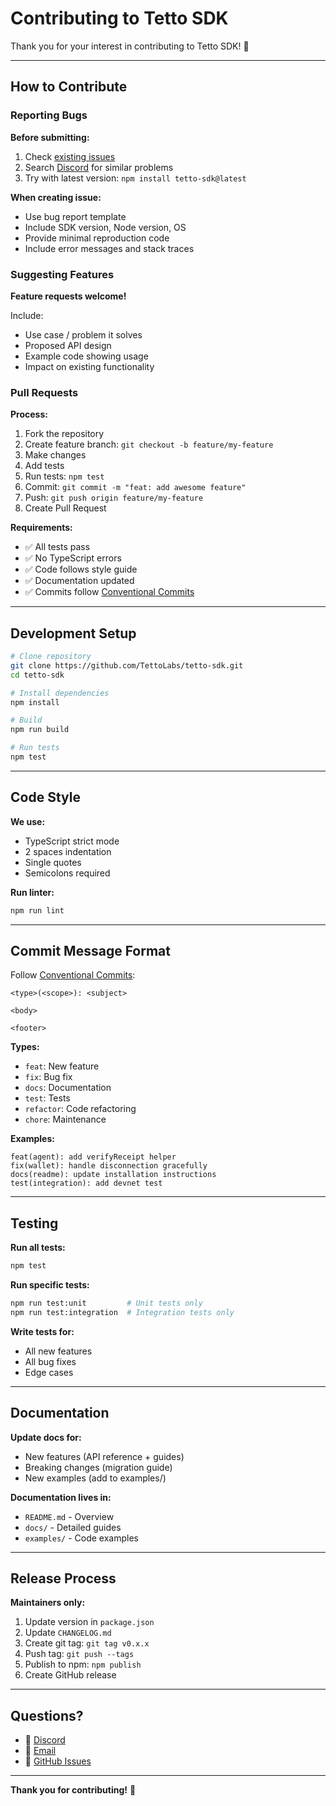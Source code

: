 # Contributing to Tetto SDK

Thank you for your interest in contributing to Tetto SDK! 🎉

---

## How to Contribute

### Reporting Bugs

**Before submitting:**
1. Check [existing issues](https://github.com/TettoLabs/tetto-sdk/issues)
2. Search [Discord](https://discord.gg/tetto) for similar problems
3. Try with latest version: `npm install tetto-sdk@latest`

**When creating issue:**
- Use bug report template
- Include SDK version, Node version, OS
- Provide minimal reproduction code
- Include error messages and stack traces

### Suggesting Features

**Feature requests welcome!**

Include:
- Use case / problem it solves
- Proposed API design
- Example code showing usage
- Impact on existing functionality

### Pull Requests

**Process:**
1. Fork the repository
2. Create feature branch: `git checkout -b feature/my-feature`
3. Make changes
4. Add tests
5. Run tests: `npm test`
6. Commit: `git commit -m "feat: add awesome feature"`
7. Push: `git push origin feature/my-feature`
8. Create Pull Request

**Requirements:**
- ✅ All tests pass
- ✅ No TypeScript errors
- ✅ Code follows style guide
- ✅ Documentation updated
- ✅ Commits follow [Conventional Commits](https://www.conventionalcommits.org/)

---

## Development Setup

```bash
# Clone repository
git clone https://github.com/TettoLabs/tetto-sdk.git
cd tetto-sdk

# Install dependencies
npm install

# Build
npm run build

# Run tests
npm test
```

---

## Code Style

**We use:**
- TypeScript strict mode
- 2 spaces indentation
- Single quotes
- Semicolons required

**Run linter:**
```bash
npm run lint
```

---

## Commit Message Format

Follow [Conventional Commits](https://www.conventionalcommits.org/):

```
<type>(<scope>): <subject>

<body>

<footer>
```

**Types:**
- `feat`: New feature
- `fix`: Bug fix
- `docs`: Documentation
- `test`: Tests
- `refactor`: Code refactoring
- `chore`: Maintenance

**Examples:**
```
feat(agent): add verifyReceipt helper
fix(wallet): handle disconnection gracefully
docs(readme): update installation instructions
test(integration): add devnet test
```

---

## Testing

**Run all tests:**
```bash
npm test
```

**Run specific tests:**
```bash
npm run test:unit         # Unit tests only
npm run test:integration  # Integration tests only
```

**Write tests for:**
- All new features
- All bug fixes
- Edge cases

---

## Documentation

**Update docs for:**
- New features (API reference + guides)
- Breaking changes (migration guide)
- New examples (add to examples/)

**Documentation lives in:**
- `README.md` - Overview
- `docs/` - Detailed guides
- `examples/` - Code examples

---

## Release Process

**Maintainers only:**

1. Update version in `package.json`
2. Update `CHANGELOG.md`
3. Create git tag: `git tag v0.x.x`
4. Push tag: `git push --tags`
5. Publish to npm: `npm publish`
6. Create GitHub release

---

## Questions?

- 💬 [Discord](https://discord.gg/tetto)
- 📧 [Email](mailto:hello@tetto.io)
- 🐛 [GitHub Issues](https://github.com/TettoLabs/tetto-sdk/issues)

---

**Thank you for contributing!** 🚀

